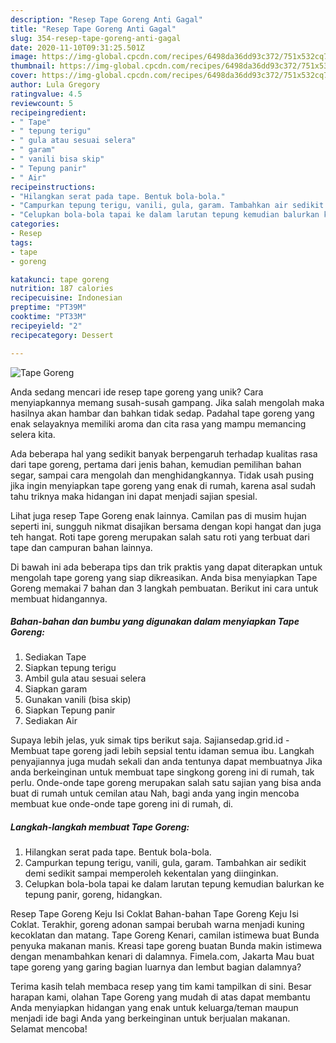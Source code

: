 ```yaml
---
description: "Resep Tape Goreng Anti Gagal"
title: "Resep Tape Goreng Anti Gagal"
slug: 354-resep-tape-goreng-anti-gagal
date: 2020-11-10T09:31:25.501Z
image: https://img-global.cpcdn.com/recipes/6498da36dd93c372/751x532cq70/tape-goreng-foto-resep-utama.jpg
thumbnail: https://img-global.cpcdn.com/recipes/6498da36dd93c372/751x532cq70/tape-goreng-foto-resep-utama.jpg
cover: https://img-global.cpcdn.com/recipes/6498da36dd93c372/751x532cq70/tape-goreng-foto-resep-utama.jpg
author: Lula Gregory
ratingvalue: 4.5
reviewcount: 5
recipeingredient:
- " Tape"
- " tepung terigu"
- " gula atau sesuai selera"
- " garam"
- " vanili bisa skip"
- " Tepung panir"
- " Air"
recipeinstructions:
- "Hilangkan serat pada tape. Bentuk bola-bola."
- "Campurkan tepung terigu, vanili, gula, garam. Tambahkan air sedikit demi sedikit sampai memperoleh kekentalan yang diinginkan."
- "Celupkan bola-bola tapai ke dalam larutan tepung kemudian balurkan ke tepung panir, goreng, hidangkan."
categories:
- Resep
tags:
- tape
- goreng

katakunci: tape goreng 
nutrition: 187 calories
recipecuisine: Indonesian
preptime: "PT39M"
cooktime: "PT33M"
recipeyield: "2"
recipecategory: Dessert

---
```



![Tape Goreng](https://img-global.cpcdn.com/recipes/6498da36dd93c372/751x532cq70/tape-goreng-foto-resep-utama.jpg)

Anda sedang mencari ide resep tape goreng yang unik? Cara menyiapkannya memang susah-susah gampang. Jika salah mengolah maka hasilnya akan hambar dan bahkan tidak sedap. Padahal tape goreng yang enak selayaknya memiliki aroma dan cita rasa yang mampu memancing selera kita.

Ada beberapa hal yang sedikit banyak berpengaruh terhadap kualitas rasa dari tape goreng, pertama dari jenis bahan, kemudian pemilihan bahan segar, sampai cara mengolah dan menghidangkannya. Tidak usah pusing jika ingin menyiapkan tape goreng yang enak di rumah, karena asal sudah tahu triknya maka hidangan ini dapat menjadi sajian spesial.

Lihat juga resep Tape Goreng enak lainnya. Camilan pas di musim hujan seperti ini, sungguh nikmat disajikan bersama dengan kopi hangat dan juga teh hangat. Roti tape goreng merupakan salah satu roti yang terbuat dari tape dan campuran bahan lainnya.


Di bawah ini ada beberapa tips dan trik praktis yang dapat diterapkan untuk mengolah tape goreng yang siap dikreasikan. Anda bisa menyiapkan Tape Goreng memakai 7 bahan dan 3 langkah pembuatan. Berikut ini cara untuk membuat hidangannya.

<!--inarticleads1-->

##### Bahan-bahan dan bumbu yang digunakan dalam menyiapkan Tape Goreng:

1. Sediakan  Tape
1. Siapkan  tepung terigu
1. Ambil  gula atau sesuai selera
1. Siapkan  garam
1. Gunakan  vanili (bisa skip)
1. Siapkan  Tepung panir
1. Sediakan  Air


Supaya lebih jelas, yuk simak tips berikut saja. Sajiansedap.grid.id - Membuat tape goreng jadi lebih sepsial tentu idaman semua ibu. Langkah penyajiannya juga mudah sekali dan anda tentunya dapat membuatnya Jika anda berkeinginan untuk membuat tape singkong goreng ini di rumah, tak perlu. Onde-onde tape goreng merupakan salah satu sajian yang bisa anda buat di rumah untuk cemilan atau Nah, bagi anda yang ingin mencoba membuat kue onde-onde tape goreng ini di rumah, di. 

<!--inarticleads2-->

##### Langkah-langkah membuat Tape Goreng:

1. Hilangkan serat pada tape. Bentuk bola-bola.
1. Campurkan tepung terigu, vanili, gula, garam. Tambahkan air sedikit demi sedikit sampai memperoleh kekentalan yang diinginkan.
1. Celupkan bola-bola tapai ke dalam larutan tepung kemudian balurkan ke tepung panir, goreng, hidangkan.


Resep Tape Goreng Keju Isi Coklat Bahan-bahan Tape Goreng Keju Isi Coklat. Terakhir, goreng adonan sampai berubah warna menjadi kuning kecoklatan dan matang. Tape Goreng Kenari, camilan istimewa buat Bunda penyuka makanan manis. Kreasi tape goreng buatan Bunda makin istimewa dengan menambahkan kenari di dalamnya. Fimela.com, Jakarta Mau buat tape goreng yang garing bagian luarnya dan lembut bagian dalamnya? 

Terima kasih telah membaca resep yang tim kami tampilkan di sini. Besar harapan kami, olahan Tape Goreng yang mudah di atas dapat membantu Anda menyiapkan hidangan yang enak untuk keluarga/teman maupun menjadi ide bagi Anda yang berkeinginan untuk berjualan makanan. Selamat mencoba!
